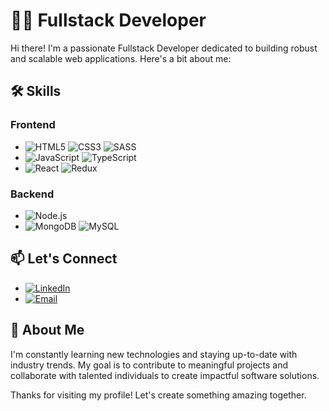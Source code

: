 # 👨‍💻 Fullstack Developer

Hi there! I'm a passionate Fullstack Developer dedicated to building robust and scalable web applications. Here's a bit about me:

## 🛠️ Skills

### Frontend
- ![HTML5](https://img.shields.io/badge/-HTML5-E34F26?style=flat&logo=html5&logoColor=white) ![CSS3](https://img.shields.io/badge/-CSS3-1572B6?style=flat&logo=css3&logoColor=white) ![SASS](https://img.shields.io/badge/-SASS-CC6699?style=flat&logo=sass&logoColor=white)
- ![JavaScript](https://img.shields.io/badge/-JavaScript-F7DF1E?style=flat&logo=javascript&logoColor=black) ![TypeScript](https://img.shields.io/badge/-TypeScript-007ACC?style=flat&logo=typescript&logoColor=white)
- ![React](https://img.shields.io/badge/-React-61DAFB?style=flat&logo=react&logoColor=white) ![Redux](https://img.shields.io/badge/-Redux-764ABC?style=flat&logo=redux&logoColor=white)

### Backend
- ![Node.js](https://img.shields.io/badge/-Node.js-339933?style=flat&logo=node.js&logoColor=white)
- ![MongoDB](https://img.shields.io/badge/-MongoDB-47A248?style=flat&logo=mongodb&logoColor=white) ![MySQL](https://img.shields.io/badge/-MySQL-4479A1?style=flat&logo=mysql&logoColor=white)

## 📫 Let's Connect
- [![LinkedIn](https://img.shields.io/badge/-LinkedIn-0077B5?style=flat&logo=linkedin&logoColor=white)](https://www.linkedin.com/in/daryna-holikova-97746724a/)
- [![Email](https://img.shields.io/badge/-Email-D14836?style=flat&logo=gmail&logoColor=white)](mailto:dgolikoba0@gmail.com)

## 🌱 About Me
I'm constantly learning new technologies and staying up-to-date with industry trends. My goal is to contribute to meaningful projects and collaborate with talented individuals to create impactful software solutions.

Thanks for visiting my profile! Let's create something amazing together.
